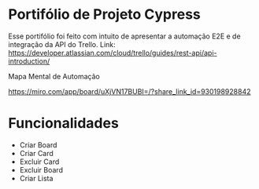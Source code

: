 # Portifólio de Projeto Cypress


Esse portifólio foi feito com intuito de apresentar a automação E2E e de integração da API do Trello.
Link: https://developer.atlassian.com/cloud/trello/guides/rest-api/api-introduction/


Mapa Mental de Automação

https://miro.com/app/board/uXjVN17BUBI=/?share_link_id=930198928842




# Funcionalidades

*  Criar Board
*  Criar Card
*  Excluir Card
*  Excluir Board
*  Criar Lista
